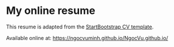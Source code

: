 # My online resume

This resume is adapted from the [StartBootstrap CV template](https://github.com/startbootstrap/startbootstrap-resume).

Available online at: https://ngocvuminh.github.io/NgocVu.github.io/
